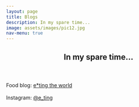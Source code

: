 ```yaml
---
layout: page
title: Blogs
description: In my spare time...
image: assets/images/pic12.jpg
nav-menu: true
---
```


<!-- Main -->
<div id="main">

<!-- One -->
<section id="one">
	<div class="inner">
		<header class="major">
			<h2>In my spare time...</h2>
			</header>
		<p>Food blog: <a href="http://www.e-tingfood.com/" target="_blank">e*ting the world</a><br />
<br />
Instagram:&nbsp;<a href="http://instagram.com/e_ting" target="_blank">@e_ting</a><br /></p>
	</div>
</section>


</div>
